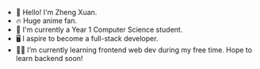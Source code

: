 - 👋 Hello! I'm Zheng Xuan.
- 🔥 Huge anime fan.
- 🎒 I'm currently a Year 1 Computer Science student.
- 🖥️ I aspire to become a full-stack developer.
- 🧗‍♂️ I’m currently learning frontend web dev during my free time. Hope to learn backend soon!

